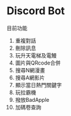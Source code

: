 # Discord Bot
目前功能
<ol>
<li>重複對話</li>
<li>刪除訊息</li>
<li>玩升天電梯及電鰻</li>
<li>圖片與QRcode合併</li>
<li>搜尋N網漫畫</li>
<li>搜尋A網影片</li>
<li>顯示當日熱門關鍵字</li>
<li>玩拉霸機</li>
<li>撥放BadApple</li>
<li>加碼卷查詢</li>
</ol>